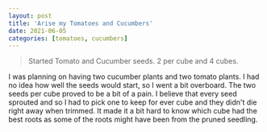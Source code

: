 ```yaml
---
layout: post
title: 'Arise my Tomatoes and Cucumbers'
date: 2021-06-05
categories: [tomatoes, cucumbers]
---
```


> Started Tomato and Cucumber seeds. 2 per cube and 4 cubes.

I was planning on having two cucumber plants and two tomato plants. I had no idea how well the seeds would start, so I went a bit overboard. The two seeds per cube proved to be a bit of a pain. I believe that every seed sprouted and so I had to pick one to keep for ever cube and they didn't die right away when trimmed. It made it a bit hard to know which cube had the best roots as some of the roots might have been from the pruned seedling.
